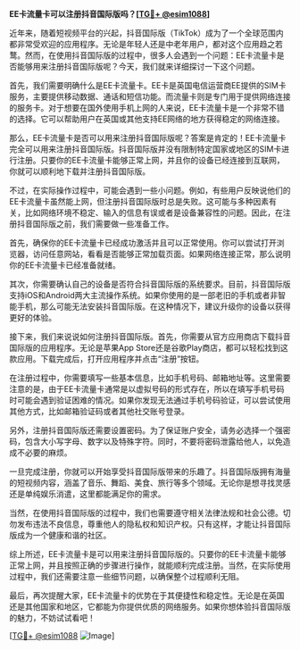 **EE卡流量卡可以注册抖音国际版吗？[[TG💪+ @esim1088](https://t.me/s/esim1088)]**

近年来，随着短视频平台的兴起，抖音国际版（TikTok）成为了一个全球范围内都非常受欢迎的应用程序。无论是年轻人还是中老年用户，都对这个应用趋之若鹜。然而，在使用抖音国际版的过程中，很多人会遇到一个问题：EE卡流量卡是否能够用来注册抖音国际版呢？今天，我们就来详细探讨一下这个问题。

首先，我们需要明确什么是EE卡流量卡。EE卡是英国电信运营商EE提供的SIM卡服务，主要提供移动数据、通话和短信功能。而流量卡则是专门用于提供网络连接的服务卡。对于想要在国外使用手机上网的人来说，EE卡流量卡是一个非常不错的选择。它可以帮助用户在英国或其他支持EE网络的地方获得稳定的网络连接。

那么，EE卡流量卡是否可以用来注册抖音国际版呢？答案是肯定的！EE卡流量卡完全可以用来注册抖音国际版。抖音国际版并没有限制特定国家或地区的SIM卡进行注册。只要你的EE卡流量卡能够正常上网，并且你的设备已经连接到互联网，你就可以顺利地下载并注册抖音国际版。

不过，在实际操作过程中，可能会遇到一些小问题。例如，有些用户反映说他们的EE卡流量卡虽然能上网，但注册抖音国际版时总是失败。这可能与多种因素有关，比如网络环境不稳定、输入的信息有误或者是设备兼容性的问题。因此，在注册抖音国际版之前，我们需要做一些准备工作。

首先，确保你的EE卡流量卡已经成功激活并且可以正常使用。你可以尝试打开浏览器，访问任意网站，看看是否能够正常加载页面。如果网络连接正常，那么说明你的EE卡流量卡已经准备就绪。

其次，你需要确认自己的设备是否符合抖音国际版的系统要求。目前，抖音国际版支持iOS和Android两大主流操作系统。如果你使用的是一部老旧的手机或者非智能手机，那么可能无法安装抖音国际版。在这种情况下，建议升级你的设备以获得更好的体验。

接下来，我们来说说如何注册抖音国际版。首先，你需要从官方应用商店下载抖音国际版的应用程序。无论是苹果App Store还是谷歌Play商店，都可以轻松找到这款应用。下载完成后，打开应用程序并点击“注册”按钮。

在注册过程中，你需要填写一些基本信息，比如手机号码、邮箱地址等。这里需要注意的是，由于EE卡流量卡通常是以虚拟号码的形式存在，所以在填写手机号码时可能会遇到验证困难的情况。如果你发现无法通过手机号码验证，可以尝试使用其他方式，比如邮箱验证码或者其他社交账号登录。

另外，注册抖音国际版还需要设置密码。为了保证账户安全，请务必选择一个强密码，包含大小写字母、数字以及特殊字符。同时，不要将密码泄露给他人，以免造成不必要的麻烦。

一旦完成注册，你就可以开始享受抖音国际版带来的乐趣了。抖音国际版拥有海量的短视频内容，涵盖了音乐、舞蹈、美食、旅行等多个领域。无论你是想寻找灵感还是单纯娱乐消遣，这里都能满足你的需求。

当然，在使用抖音国际版的过程中，我们也需要遵守相关法律法规和社会公德。切勿发布违法不良信息，尊重他人的隐私权和知识产权。只有这样，才能让抖音国际版成为一个健康和谐的社区。

综上所述，EE卡流量卡是可以用来注册抖音国际版的。只要你的EE卡流量卡能够正常上网，并且按照正确的步骤进行操作，就能顺利完成注册。当然，在实际使用过程中，我们还需要注意一些细节问题，以确保整个过程顺利无阻。

最后，再次提醒大家，EE卡流量卡的优势在于其便捷性和稳定性。无论是在英国还是其他国家和地区，它都能为你提供优质的网络服务。如果你想体验抖音国际版的魅力，不妨试试看吧！

[[TG💪+ @esim1088](https://t.me/s/esim1088) ![Image](https://i.postimg.cc/4NQfJmqS/Snipaste-2025-05-13-00-14-12.png)]